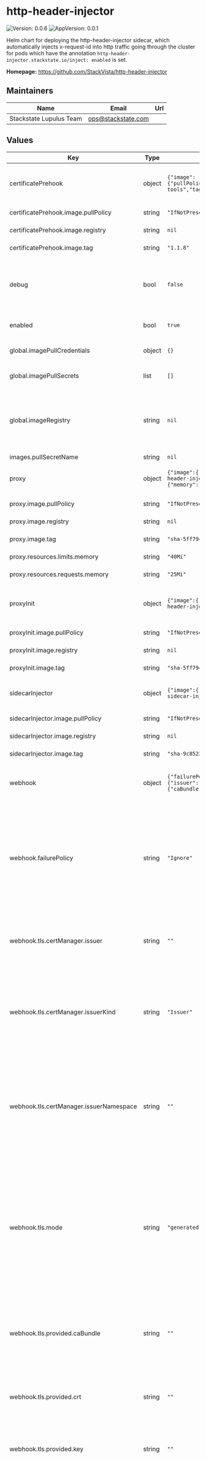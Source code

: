 # http-header-injector

![Version: 0.0.6](https://img.shields.io/badge/Version-0.0.6-informational?style=flat-square) ![AppVersion: 0.0.1](https://img.shields.io/badge/AppVersion-0.0.1-informational?style=flat-square)

Helm chart for deploying the http-header-injector sidecar, which automatically injects x-request-id into http traffic
going through the cluster for pods which have the annotation `http-header-injector.stackstate.io/inject: enabled` is set.

**Homepage:** <https://github.com/StackVista/http-header-injector>

## Maintainers

| Name | Email | Url |
| ---- | ------ | --- |
| Stackstate Lupulus Team | <ops@stackstate.com> |  |

## Values

| Key | Type | Default | Description |
|-----|------|---------|-------------|
| certificatePrehook | object | `{"image":{"pullPolicy":"IfNotPresent","registry":null,"repository":"stackstate/container-tools","tag":"1.1.8"}}` | Helm prehook to setup/remove a certificate for the sidecarInjector mutationwebhook |
| certificatePrehook.image.pullPolicy | string | `"IfNotPresent"` | Policy when pulling an image |
| certificatePrehook.image.registry | string | `nil` | Registry for the docker image. |
| certificatePrehook.image.tag | string | `"1.1.8"` | The tag for the docker image |
| debug | bool | `false` | Enable debugging. This will leave leave artifacts around like the prehook jobs for further inspection |
| enabled | bool | `true` | Enable/disable the mutationwebhook |
| global.imagePullCredentials | object | `{}` | Globally define credentials for pulling images. |
| global.imagePullSecrets | list | `[]` | Globally add image pull secrets that are used. |
| global.imageRegistry | string | `nil` | Globally override the image registry that is used. Can be overridden by specific containers. Defaults to quay.io |
| images.pullSecretName | string | `nil` |  |
| proxy | object | `{"image":{"pullPolicy":"IfNotPresent","registry":null,"repository":"stackstate/http-header-injector-proxy","tag":"sha-5ff79451"},"resources":{"limits":{"memory":"40Mi"},"requests":{"memory":"25Mi"}}}` | Proxy being injected into pods for rewriting http headers |
| proxy.image.pullPolicy | string | `"IfNotPresent"` | Policy when pulling an image |
| proxy.image.registry | string | `nil` | Registry for the docker image. |
| proxy.image.tag | string | `"sha-5ff79451"` | The tag for the docker image |
| proxy.resources.limits.memory | string | `"40Mi"` | Memory resource limits. |
| proxy.resources.requests.memory | string | `"25Mi"` | Memory resource requests. |
| proxyInit | object | `{"image":{"pullPolicy":"IfNotPresent","registry":null,"repository":"stackstate/http-header-injector-proxy-init","tag":"sha-5ff79451"}}` | InitContainer within pod which redirects traffic to the proxy container. |
| proxyInit.image.pullPolicy | string | `"IfNotPresent"` | Policy when pulling an image |
| proxyInit.image.registry | string | `nil` | Registry for the docker image |
| proxyInit.image.tag | string | `"sha-5ff79451"` | The tag for the docker image |
| sidecarInjector | object | `{"image":{"pullPolicy":"IfNotPresent","registry":null,"repository":"stackstate/generic-sidecar-injector","tag":"sha-9c852245"}}` | Service for injecting the proxy sidecar into pods |
| sidecarInjector.image.pullPolicy | string | `"IfNotPresent"` | Policy when pulling an image |
| sidecarInjector.image.registry | string | `nil` | Registry for the docker image. |
| sidecarInjector.image.tag | string | `"sha-9c852245"` | The tag for the docker image |
| webhook | object | `{"failurePolicy":"Ignore","tls":{"certManager":{"issuer":"","issuerKind":"Issuer","issuerNamespace":""},"mode":"generated","provided":{"caBundle":"","crt":"","key":""},"secret":{"name":""}}}` | MutationWebhook that will be installed to inject a sidecar into pods |
| webhook.failurePolicy | string | `"Ignore"` | How should the webhook fail? Best is to use Ignore, because there is a brief moment at initialization when the hook s there but the service not. Also, putting this to fail can cause the control plane be unresponsive. |
| webhook.tls.certManager.issuer | string | `""` | The issuer that is used for the webhook. Only used if you set webhook.tls.mode to "cert-manager". |
| webhook.tls.certManager.issuerKind | string | `"Issuer"` | The issuer kind that is used for the webhook, valid values are "Issuer" or "ClusterIssuer". Only used if you set webhook.tls.mode to "cert-manager". |
| webhook.tls.certManager.issuerNamespace | string | `""` | The namespace the cert-manager issuer is located in. If left empty defaults to the release's namespace that is used for the webhook. Only used if you set webhook.tls.mode to "cert-manager". |
| webhook.tls.mode | string | `"generated"` | The mode for the webhook. Can be "provided", "generated", "secret" or "cert-manager". If you want to use cert-manager, you need to install it first. NOTE: If you choose "generated", additional privileges are required to create the certificate and webhook at runtime. |
| webhook.tls.provided.caBundle | string | `""` | The caBundle that is used for the webhook. This is the certificate that is used to sign the webhook. Only used if you set webhook.tls.mode to "provided". |
| webhook.tls.provided.crt | string | `""` | The certificate that is used for the webhook. Only used if you set webhook.tls.mode to "provided". |
| webhook.tls.provided.key | string | `""` | The key that is used for the webhook. Only used if you set webhook.tls.mode to "provided". |
| webhook.tls.secret.name | string | `""` | The name of the secret containing the pre-provisioned certificate data that is used for the webhook. Only used if you set webhook.tls.mode to "secret". |

